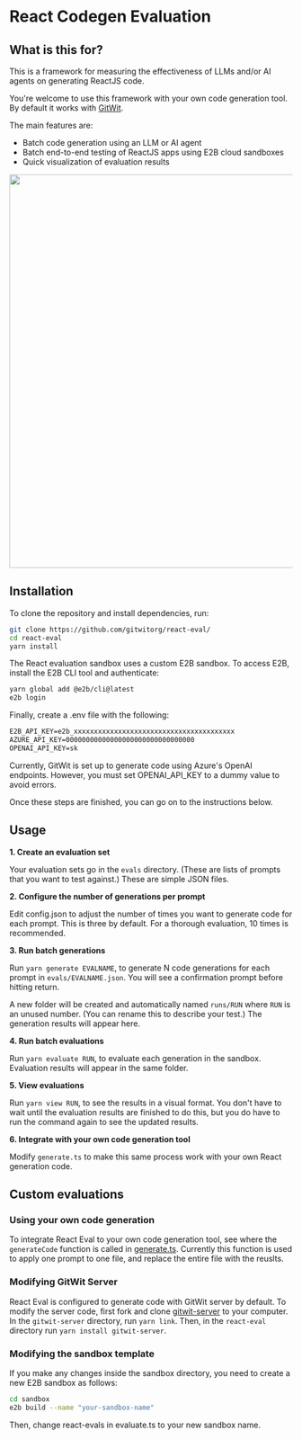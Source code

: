 # React Codegen Evaluation

## What is this for?

This is a framework for measuring the effectiveness of LLMs and/or AI agents on generating ReactJS code.

You're welcome to use this framework with your own code generation tool. By default it works with [GitWit](https://github.com/gitwitorg/gitwit-server).

The main features are:
- Batch code generation using an LLM or AI agent
- Batch end-to-end testing of ReactJS apps using E2B cloud sandboxes
- Quick visualization of evaluation results

<img src="https://github.com/gitwitorg/react-eval/assets/33395784/63e918f4-034a-4b64-9d7b-1daa750eff2a" width="700" />

## Installation

To clone the repository and install dependencies, run:

```bash
git clone https://github.com/gitwitorg/react-eval/
cd react-eval
yarn install
```

The React evaluation sandbox uses a custom E2B sandbox. To access E2B, install the E2B CLI tool and authenticate:

```bash
yarn global add @e2b/cli@latest
e2b login
```

Finally, create a .env file with the following:

```txt
E2B_API_KEY=e2b_xxxxxxxxxxxxxxxxxxxxxxxxxxxxxxxxxxxxxxxx
AZURE_API_KEY=00000000000000000000000000000000
OPENAI_API_KEY=sk
```

Currently, GitWit is set up to generate code using Azure's OpenAI endpoints. However, you must set OPENAI_API_KEY to a dummy value to avoid errors.

Once these steps are finished, you can go on to the instructions below.

## Usage

**1. Create an evaluation set**

Your evaluation sets go in the `evals` directory. (These are lists of prompts that you want to test against.) These are simple JSON files.

**2. Configure the number of generations per prompt**

Edit config.json to adjust the number of times you want to generate code for each prompt. This is three by default. For a thorough evaluation, 10 times is recommended.

**3. Run batch generations**

Run `yarn generate EVALNAME`, to generate N code generations for each prompt in `evals/EVALNAME.json`. You will see a confirmation prompt before hitting return.

A new folder will be created and automatically named `runs/RUN` where `RUN` is an unused number. (You can rename this to describe your test.) The generation results will appear here.

**4. Run batch evaluations**

Run `yarn evaluate RUN`, to evaluate each generation in the sandbox. Evaluation results will appear in the same folder.

**5. View evaluations**

Run `yarn view RUN`, to see the results in a visual format. You don't have to wait until the evaluation results are finished to do this, but you do have to run the command again to see the updated results.

**6. Integrate with your own code generation tool**

Modify `generate.ts` to make this same process work with your own React generation code.

## Custom evaluations

### Using your own code generation

To integrate React Eval to your own code generation tool, see where the `generateCode` function is called in [generate.ts](https://github.com/gitwitorg/react-eval/blob/main/generate.ts#L70). Currently this function is used to apply one prompt to one file, and replace the entire file with the reuslts.

### Modifying GitWit Server

React Eval is configured to generate code with GitWit server by default. To modify the server code, first fork and clone [gitwit-server](https://github.com/gitwitorg/gitwit-server) to your computer. In the `gitwit-server` directory, run `yarn link`. Then, in the `react-eval` directory run `yarn install gitwit-server`.

### Modifying the sandbox template

If you make any changes inside the sandbox directory, you need to create a new E2B sandbox as follows:

```bash
cd sandbox
e2b build --name "your-sandbox-name"
```

Then, change react-evals in evaluate.ts to your new sandbox name.
